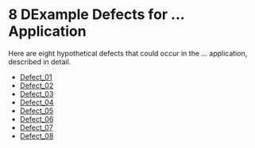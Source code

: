 # 8 DExample Defects for ... Application

Here are eight hypothetical defects that could occur in the ... application, described in detail. 

- [Defect_01]()
- [Defect_02]()
- [Defect_03]()
- [Defect_04]()
- [Defect_05]()
- [Defect_06]()
- [Defect_07]()
- [Defect_08]()
